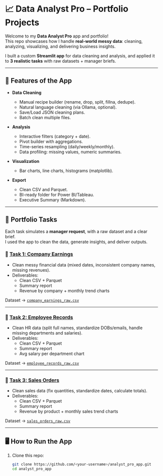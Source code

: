 # 📈 Data Analyst Pro – Portfolio Projects

Welcome to my **Data Analyst Pro** app and portfolio!  
This repo showcases how I handle **real-world messy data**: cleaning, analyzing, visualizing, and delivering business insights.  

I built a custom **Streamlit app** for data cleaning and analysis, and applied it to **3 realistic tasks** with raw datasets + manager briefs.  

---

## 🚀 Features of the App
- **Data Cleaning**
  - Manual recipe builder (rename, drop, split, fillna, dedupe).
  - Natural language cleaning (via Ollama, optional).
  - Save/Load JSON cleaning plans.
  - Batch clean multiple files.

- **Analysis**
  - Interactive filters (category + date).
  - Pivot builder with aggregations.
  - Time-series resampling (daily/weekly/monthly).
  - Data profiling: missing values, numeric summaries.

- **Visualization**
  - Bar charts, line charts, histograms (matplotlib).

- **Export**
  - Clean CSV and Parquet.
  - BI-ready folder for Power BI/Tableau.
  - Executive Summary (Markdown).

---

## 📂 Portfolio Tasks

Each task simulates a **manager request**, with a raw dataset and a clear brief.  
I used the app to clean the data, generate insights, and deliver outputs.

### 🔹 [Task 1: Company Earnings](tasks/task1_manager_brief.md)
- Clean messy financial data (mixed dates, inconsistent company names, missing revenues).
- Deliverables:
  - Clean CSV + Parquet
  - Summary report
  - Revenue by company + monthly trend charts

Dataset → [`company_earnings_raw.csv`](data/company_earnings_raw.csv)

---

### 🔹 [Task 2: Employee Records](tasks/task2_manager_brief.md)
- Clean HR data (split full names, standardize DOBs/emails, handle missing departments and salaries).
- Deliverables:
  - Clean CSV + Parquet
  - Summary report
  - Avg salary per department chart

Dataset → [`employee_records_raw.csv`](data/employee_records_raw.csv)

---

### 🔹 [Task 3: Sales Orders](tasks/task3_manager_brief.md)
- Clean sales data (fix quantities, standardize dates, calculate totals).
- Deliverables:
  - Clean CSV + Parquet
  - Summary report
  - Revenue by product + monthly sales trend charts

Dataset → [`sales_orders_raw.csv`](data/sales_orders_raw.csv)

---

## 🖥️ How to Run the App

1. Clone this repo:
   ```bash
   git clone https://github.com/<your-username>/analyst_pro_app.git
   cd analyst_pro_app
